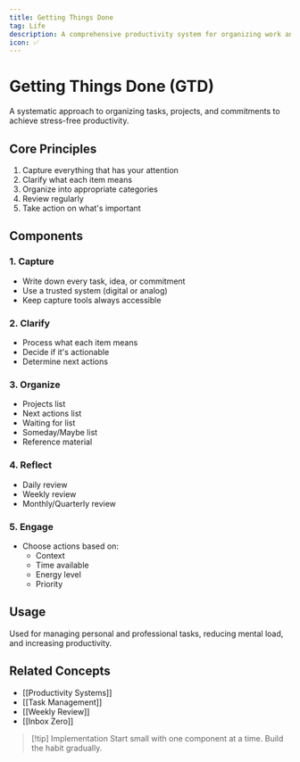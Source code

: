 ```yaml
---
title: Getting Things Done
tag: Life
description: A comprehensive productivity system for organizing work and life
icon: ✅
---
```


# Getting Things Done (GTD)

A systematic approach to organizing tasks, projects, and commitments to achieve stress-free productivity.

## Core Principles
1. Capture everything that has your attention
2. Clarify what each item means
3. Organize into appropriate categories
4. Review regularly
5. Take action on what's important

## Components
### 1. Capture
- Write down every task, idea, or commitment
- Use a trusted system (digital or analog)
- Keep capture tools always accessible

### 2. Clarify
- Process what each item means
- Decide if it's actionable
- Determine next actions

### 3. Organize
- Projects list
- Next actions list
- Waiting for list
- Someday/Maybe list
- Reference material

### 4. Reflect
- Daily review
- Weekly review
- Monthly/Quarterly review

### 5. Engage
- Choose actions based on:
  - Context
  - Time available
  - Energy level
  - Priority

## Usage
Used for managing personal and professional tasks, reducing mental load, and increasing productivity.

## Related Concepts
- [[Productivity Systems]]
- [[Task Management]]
- [[Weekly Review]]
- [[Inbox Zero]]

> [!tip] Implementation
> Start small with one component at a time. Build the habit gradually.
